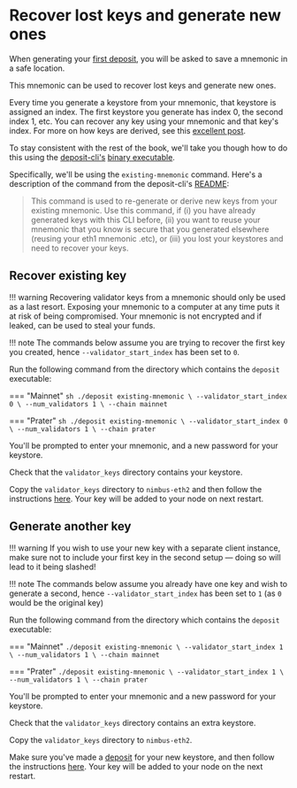 # Recover lost keys and generate new ones

When generating your [first deposit](./deposit.md), you will be asked to save a mnemonic in a safe location.

This mnemonic can be used to recover lost keys and generate new ones.

Every time you generate a keystore from your mnemonic, that keystore is assigned an index.
The first keystore you generate has index 0, the second index 1, etc.
You can recover any key using your mnemonic and that key's index.
For more on how keys are derived, see this [excellent post](https://blog.ethereum.org/2020/05/21/keys/).

To stay consistent with the rest of the book, we'll take you though how to do this using the [deposit-cli's](https://github.com/ethereum/eth2.0-deposit-cli) [binary executable](https://github.com/ethereum/eth2.0-deposit-cli/releases).

Specifically, we'll be using the `existing-mnemonic` command.
Here's a description of the command from the deposit-cli's [README](https://github.com/ethereum/eth2.0-deposit-cli#step-2-create-keys-and-deposit_data-json):

> This command is used to re-generate or derive new keys from your existing mnemonic.
Use this command, if (i) you have already generated keys with this CLI before, (ii) you want to reuse your mnemonic that you know is secure that you generated elsewhere (reusing your eth1 mnemonic .etc), or (iii) you lost your keystores and need to recover your keys.

## Recover existing key

!!! warning
    Recovering validator keys from a mnemonic should only be used as a last resort.
    Exposing your mnemonic to a computer at any time puts it at risk of being compromised.
    Your mnemonic is not encrypted and if leaked, can be used to steal your funds.

!!! note
    The commands below assume you are trying to recover the first key you created, hence `--validator_start_index` has been set to `0`.

Run the following command from the directory which contains the `deposit` executable:

=== "Mainnet"
    ```sh
    ./deposit existing-mnemonic \
    --validator_start_index 0 \
    --num_validators 1 \
    --chain mainnet
    ```

=== "Prater"
    ```sh
    ./deposit existing-mnemonic \
    --validator_start_index 0 \
    --num_validators 1 \
    --chain prater
    ```

You'll be prompted to enter your mnemonic, and a new password for your keystore.

Check that the `validator_keys` directory contains your keystore.

Copy the `validator_keys` directory to `nimbus-eth2` and then follow the instructions [here](./keys.md).
Your key will be added to your node on next restart.

## Generate another key

!!! warning
    If you wish to use your new key with a separate client instance, make sure not to include your first key in the second setup — doing so will lead to it being slashed!

!!! note
    The commands below assume you already have one key and wish to generate a second, hence `--validator_start_index` has been set to `1` (as `0` would be the original key)

Run the following command from the directory which contains the `deposit` executable:

=== "Mainnet"
    ```
    ./deposit existing-mnemonic \
    --validator_start_index 1 \
    --num_validators 1 \
    --chain mainnet
    ```

=== "Prater"
    ```
    ./deposit existing-mnemonic \
    --validator_start_index 1 \
    --num_validators 1 \
    --chain prater
    ```

You'll be prompted to enter your mnemonic and a new password for your keystore.

Check that the `validator_keys` directory contains an extra keystore.

Copy the `validator_keys` directory to `nimbus-eth2`.

Make sure you've made a [deposit](./deposit.md) for your new keystore, and then follow the instructions [here](./keys.md).
Your key will be added to your node on the next restart.
